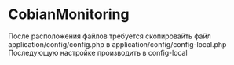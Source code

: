 # CobianMonitoring
После расположения файлов требуется скопировайть файл
application/config/config.php  в   application/config/config-local.php
Последующую настройке производить в config-local

